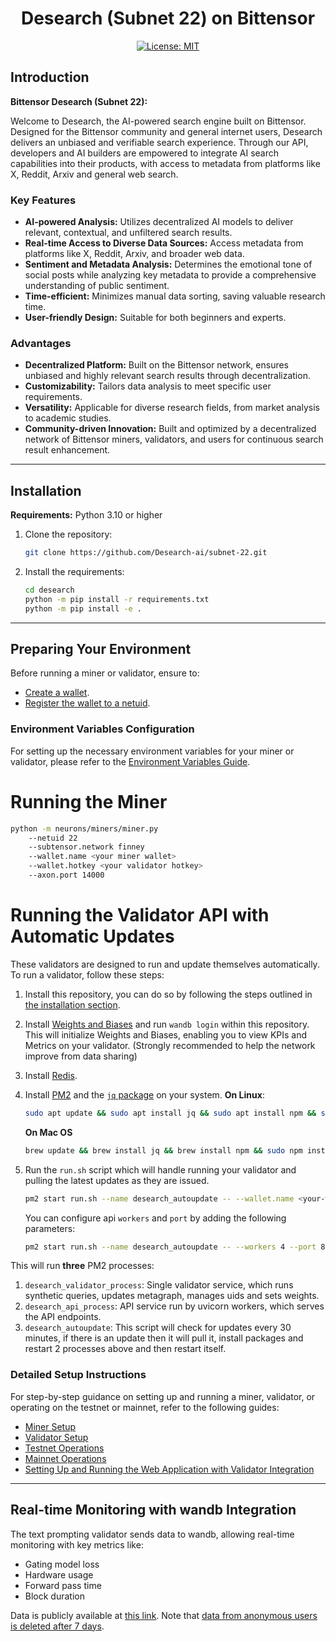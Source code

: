 <div align="center">

# **Desearch (Subnet 22) on Bittensor**

[![License: MIT](https://img.shields.io/badge/License-MIT-yellow.svg)](https://opensource.org/licenses/MIT)

</div>

## Introduction

**Bittensor Desearch (Subnet 22):**

Welcome to Desearch, the AI-powered search engine built on Bittensor. Designed for the Bittensor community and general internet users, Desearch delivers an unbiased and verifiable search experience. Through our API, developers and AI builders are empowered to integrate AI search capabilities into their products, with access to metadata from platforms like X, Reddit, Arxiv and general web search.

### Key Features

-   **AI-powered Analysis:** Utilizes decentralized AI models to deliver relevant, contextual, and unfiltered search results.
-   **Real-time Access to Diverse Data Sources:** Access metadata from platforms like X, Reddit, Arxiv, and broader web data.
-   **Sentiment and Metadata Analysis:** Determines the emotional tone of social posts while analyzing key metadata to provide a comprehensive understanding of public sentiment.
-   **Time-efficient:** Minimizes manual data sorting, saving valuable research time.
-   **User-friendly Design:** Suitable for both beginners and experts.

### Advantages

-   **Decentralized Platform:** Built on the Bittensor network, ensures unbiased and highly relevant search results through decentralization.
-   **Customizability:** Tailors data analysis to meet specific user requirements.
-   **Versatility:** Applicable for diverse research fields, from market analysis to academic studies.
-   **Community-driven Innovation:** Built and optimized by a decentralized network of Bittensor miners, validators, and users for continuous search result enhancement.

---

## Installation

**Requirements:** Python 3.10 or higher

1. Clone the repository:
    ```bash
    git clone https://github.com/Desearch-ai/subnet-22.git
    ```
2. Install the requirements:
    ```bash
    cd desearch
    python -m pip install -r requirements.txt
    python -m pip install -e .
    ```

---

## Preparing Your Environment

Before running a miner or validator, ensure to:

-   [Create a wallet](https://github.com/opentensor/docs/blob/main/reference/btcli.md).
-   [Register the wallet to a netuid](https://github.com/opentensor/docs/blob/main/subnetworks/registration.md).

### Environment Variables Configuration

For setting up the necessary environment variables for your miner or validator, please refer to the [Environment Variables Guide](./docs/env_variables.md).

# Running the Miner

```bash
python -m neurons/miners/miner.py
    --netuid 22
    --subtensor.network finney
    --wallet.name <your miner wallet>
    --wallet.hotkey <your validator hotkey>
    --axon.port 14000
```

# Running the Validator API with Automatic Updates

These validators are designed to run and update themselves automatically. To run a validator, follow these steps:

1. Install this repository, you can do so by following the steps outlined in [the installation section](#installation).
2. Install [Weights and Biases](https://docs.wandb.ai/quickstart) and run `wandb login` within this repository. This will initialize Weights and Biases, enabling you to view KPIs and Metrics on your validator. (Strongly recommended to help the network improve from data sharing)
3. Install [Redis](https://redis.io/docs/latest/operate/oss_and_stack/install/install-redis/).
4. Install [PM2](https://pm2.io/docs/runtime/guide/installation/) and the [`jq` package](https://jqlang.github.io/jq/) on your system.
   **On Linux**:
    ```bash
    sudo apt update && sudo apt install jq && sudo apt install npm && sudo npm install pm2 -g && pm2 update
    ```
    **On Mac OS**
    ```bash
    brew update && brew install jq && brew install npm && sudo npm install pm2 -g && pm2 update
    ```
5. Run the `run.sh` script which will handle running your validator and pulling the latest updates as they are issued.

    ```bash
    pm2 start run.sh --name desearch_autoupdate -- --wallet.name <your-wallet-name> --wallet.hotkey <your-wallet-hot-key>
    ```

    You can configure api `workers` and `port` by adding the following parameters:

    ```bash
    pm2 start run.sh --name desearch_autoupdate -- --workers 4 --port 8005  --wallet.name <your-wallet-name> --wallet.hotkey <your-wallet-hot-key>
    ```

This will run **three** PM2 processes:

1. `desearch_validator_process`: Single validator service, which runs synthetic queries, updates metagraph, manages uids and sets weights.
2. `desearch_api_process`: API service run by uvicorn workers, which serves the API endpoints.
3. `desearch_autoupdate`: This script will check for updates every 30 minutes, if there is an update then it will pull it, install packages and restart 2 processes above and then restart itself.

### Detailed Setup Instructions

For step-by-step guidance on setting up and running a miner, validator, or operating on the testnet or mainnet, refer to the following guides:

-   [Miner Setup](./docs/running_a_miner.md)
-   [Validator Setup](./docs/running_a_validator.md)
-   [Testnet Operations](./docs/running_on_testnet.md)
-   [Mainnet Operations](./docs/running_on_mainnet.md)
-   [Setting Up and Running the Web Application with Validator Integration](./ui/README.md)

---

## Real-time Monitoring with wandb Integration

The text prompting validator sends data to wandb, allowing real-time monitoring with key metrics like:

-   Gating model loss
-   Hardware usage
-   Forward pass time
-   Block duration

Data is publicly available at [this link](https://wandb.ai/smart-scrape/smart-scrape-1.0). Note that [data from anonymous users is deleted after 7 days](https://docs.wandb.ai/guides/app/features/anon).

</div>
